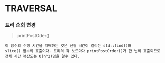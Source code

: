 TRAVERSAL
====

### 트리 순회 변경

> printPostOder()

	이 함수의 수행 시간을 지배하는 것은 선형 시간이 걸리는 std::find()와
	slice() 함수의 호출이다. 트리의 각 노드마다 printPostOrder()가 한 번씩 호출되므로
	전체 시간 복잡도는 O(n^2)임을 알수 있다.

